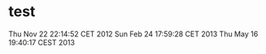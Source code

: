 test
====


Thu Nov 22 22:14:52 CET 2012
Sun Feb 24 17:59:28 CET 2013
Thu May 16 19:40:17 CEST 2013
